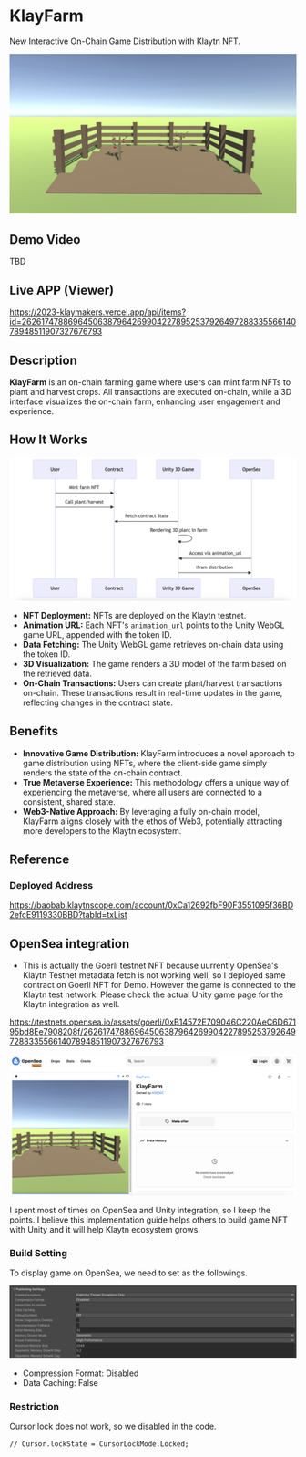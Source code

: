 # KlayFarm

New Interactive On-Chain Game Distribution with Klaytn NFT.

![screen](./Docs/screen.png)

## Demo Video

TBD

## Live APP (Viewer)

https://2023-klaymakers.vercel.app/api/items?id=26261747886964506387964269904227895253792649728833556614078948511907327676793

## Description

**KlayFarm** is an on-chain farming game where users can mint farm NFTs to plant and harvest crops. All transactions are executed on-chain, while a 3D interface visualizes the on-chain farm, enhancing user engagement and experience.

## How It Works

![how-it-works](./Docs/how-it-works.png)

- **NFT Deployment:** NFTs are deployed on the Klaytn testnet.
- **Animation URL:** Each NFT's `animation_url` points to the Unity WebGL game URL, appended with the token ID.
- **Data Fetching:** The Unity WebGL game retrieves on-chain data using the token ID.
- **3D Visualization:** The game renders a 3D model of the farm based on the retrieved data.
- **On-Chain Transactions:** Users can create plant/harvest transactions on-chain. These transactions result in real-time updates in the game, reflecting changes in the contract state.

## Benefits

- **Innovative Game Distribution:** KlayFarm introduces a novel approach to game distribution using NFTs, where the client-side game simply renders the state of the on-chain contract.
- **True Metaverse Experience:** This methodology offers a unique way of experiencing the metaverse, where all users are connected to a consistent, shared state.
- **Web3-Native Approach:** By leveraging a fully on-chain model, KlayFarm aligns closely with the ethos of Web3, potentially attracting more developers to the Klaytn ecosystem.

## Reference

### Deployed Address

https://baobab.klaytnscope.com/account/0xCa12692fbF90F3551095f36BD2efcE9119330BBD?tabId=txList

## OpenSea integration

- This is actually the Goerli testnet NFT because uurrently OpenSea's Klaytn Testnet metadata fetch is not working well, so I deployed same contract on Goerli NFT for Demo. However the game is connected to the Klaytn test network. Please check the actual Unity game page for the Klaytn integration as well.

https://testnets.opensea.io/assets/goerli/0xB14572E709046C220AeC6D67195bd8Ee7908208f/26261747886964506387964269904227895253792649728833556614078948511907327676793

![opensea](./Docs/opensea.png)

I spent most of times on OpenSea and Unity integration, so I keep the points.
I believe this implementation guide helps others to build game NFT with Unity and it will help Klaytn ecosystem grows.

### Build Setting

To display game on OpenSea, we need to set as the followings.

![unity-publish-setting](./Docs/unity-publish-setting.png)

- Compression Format: Disabled
- Data Caching: False

### Restriction

Cursor lock does not work, so we disabled in the code.

```
// Cursor.lockState = CursorLockMode.Locked;
```
